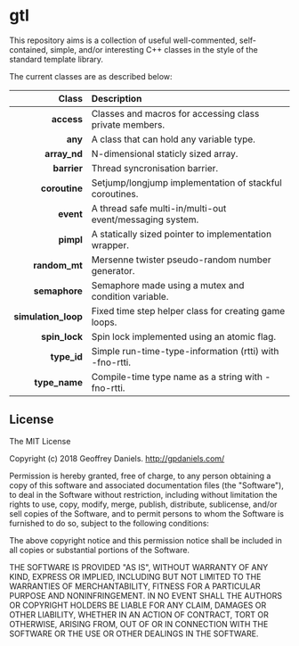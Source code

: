 
# gtl #

This repository aims is a collection of useful well-commented, self-contained, simple, and/or interesting C++ classes in the style of the standard template library.

The current classes are as described below:

| Class               | Description                                              |
|--------------------:|:---------------------------------------------------------|
| **access**          | Classes and macros for accessing class private members.  |
| **any**             | A class that can hold any variable type.                 |
| **array_nd**        | N-dimensional staticly sized array.                      |
| **barrier**         | Thread syncronisation barrier.                           |
| **coroutine**       | Setjump/longjump implementation of stackful coroutines.  |
| **event**           | A thread safe multi-in/multi-out event/messaging system. |
| **pimpl**           | A statically sized pointer to implementation wrapper.    |
| **random_mt**       | Mersenne twister pseudo-random number generator.         | 
| **semaphore**       | Semaphore made using a mutex and condition variable.     | 
| **simulation_loop** | Fixed time step helper class for creating game loops.    | 
| **spin_lock**       | Spin lock implemented using an atomic flag.              | 
| **type_id**         | Simple run-time-type-information (rtti) with -fno-rtti.  |
| **type_name**       | Compile-time type name as a string with -fno-rtti.       |

## License ##

The MIT License

Copyright (c) 2018 Geoffrey Daniels. http://gpdaniels.com/

Permission is hereby granted, free of charge, to any person obtaining a copy
of this software and associated documentation files (the "Software"), to deal
in the Software without restriction, including without limitation the rights
to use, copy, modify, merge, publish, distribute, sublicense, and/or sell
copies of the Software, and to permit persons to whom the Software is
furnished to do so, subject to the following conditions:

The above copyright notice and this permission notice shall be included in
all copies or substantial portions of the Software.

THE SOFTWARE IS PROVIDED "AS IS", WITHOUT WARRANTY OF ANY KIND, EXPRESS OR
IMPLIED, INCLUDING BUT NOT LIMITED TO THE WARRANTIES OF MERCHANTABILITY,
FITNESS FOR A PARTICULAR PURPOSE AND NONINFRINGEMENT. IN NO EVENT SHALL THE
AUTHORS OR COPYRIGHT HOLDERS BE LIABLE FOR ANY CLAIM, DAMAGES OR OTHER
LIABILITY, WHETHER IN AN ACTION OF CONTRACT, TORT OR OTHERWISE, ARISING FROM,
OUT OF OR IN CONNECTION WITH THE SOFTWARE OR THE USE OR OTHER DEALINGS IN
THE SOFTWARE.
